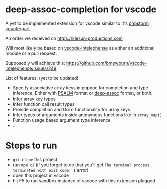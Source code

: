 # deep-assoc-completion for vscode

A yet to be implemented extension for vscode similar to it's [phpstorm counterpart](https://github.com/klesun/deep-assoc-completion)

An order we received on https://klesun-productions.com

Will most likely be based on [vscode-intelephense](https://github.com/bmewburn/vscode-intelephense) as either an additional module or a pull request.

Supposedly will achieve this: https://github.com/bmewburn/vscode-intelephense/issues/249

List of features: (yet to be updated)
- Specify associative array keys in phpdoc for completion and type inference. Either with [PSALM](https://github.com/vimeo/psalm/blob/master/docs/annotating_code/type_syntax/array_types.md#object-like-arrays) format or [deep-assoc](https://github.com/klesun/deep-assoc-completion/issues/63) format, or both.
- Infer array key types
- Infer function call result types
- Provide completion and GoTo functionality for array keys
- Infer types of arguments inside anonymous functions like in `array_map()`
- Function usage based argument type inference
- ...


# Steps to run

- `git clone` this project
- run `npm ci` (if you forget to do that you'll get `The terminal process terminated with exit code: 1` error)
- open this project in vscode
- hit F5 to run sandbox instance of vscode with this extension plugged